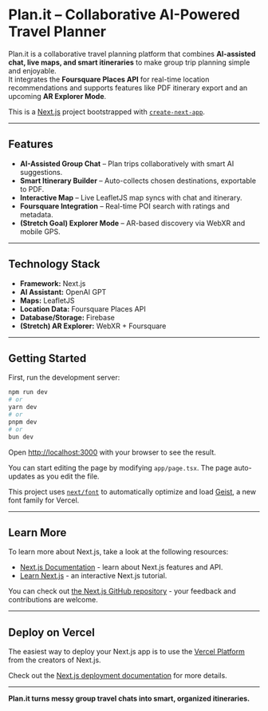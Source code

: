 
# Plan.it – Collaborative AI-Powered Travel Planner

Plan.it is a collaborative travel planning platform that combines **AI-assisted chat, live maps, and smart itineraries** to make group trip planning simple and enjoyable.  
It integrates the **Foursquare Places API** for real-time location recommendations and supports features like PDF itinerary export and an upcoming **AR Explorer Mode**.

This is a [Next.js](https://nextjs.org) project bootstrapped with [`create-next-app`](https://nextjs.org/docs/app/api-reference/cli/create-next-app).

---

## Features

- **AI-Assisted Group Chat** – Plan trips collaboratively with smart AI suggestions.
- **Smart Itinerary Builder** – Auto-collects chosen destinations, exportable to PDF.
- **Interactive Map** – Live LeafletJS map syncs with chat and itinerary.
- **Foursquare Integration** – Real-time POI search with ratings and metadata.
- **(Stretch Goal) Explorer Mode** – AR-based discovery via WebXR and mobile GPS.

---

## Technology Stack

- **Framework:** Next.js
- **AI Assistant:** OpenAI GPT
- **Maps:** LeafletJS
- **Location Data:** Foursquare Places API
- **Database/Storage:** Firebase
- **(Stretch) AR Explorer:** WebXR + Foursquare

---

## Getting Started

First, run the development server:

```bash
npm run dev
# or
yarn dev
# or
pnpm dev
# or
bun dev
````

Open [http://localhost:3000](http://localhost:3000) with your browser to see the result.

You can start editing the page by modifying `app/page.tsx`. The page auto-updates as you edit the file.

This project uses [`next/font`](https://nextjs.org/docs/app/building-your-application/optimizing/fonts) to automatically optimize and load [Geist](https://vercel.com/font), a new font family for Vercel.

---

## Learn More

To learn more about Next.js, take a look at the following resources:

* [Next.js Documentation](https://nextjs.org/docs) - learn about Next.js features and API.
* [Learn Next.js](https://nextjs.org/learn) - an interactive Next.js tutorial.

You can check out [the Next.js GitHub repository](https://github.com/vercel/next.js) - your feedback and contributions are welcome.

---

## Deploy on Vercel

The easiest way to deploy your Next.js app is to use the [Vercel Platform](https://vercel.com/new?utm_medium=default-template&filter=next.js&utm_source=create-next-app&utm_campaign=create-next-app-readme) from the creators of Next.js.

Check out the [Next.js deployment documentation](https://nextjs.org/docs/app/building-your-application/deploying) for more details.

---

**Plan.it turns messy group travel chats into smart, organized itineraries.**


